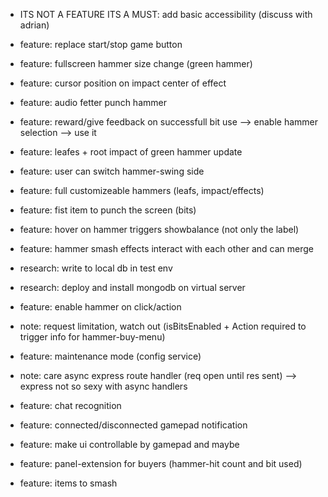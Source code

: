 -   ITS NOT A FEATURE ITS A MUST: add basic accessibility (discuss with adrian)
-   feature: replace start/stop game button
-   feature: fullscreen hammer size change (green hammer)
-   feature: cursor position on impact center of effect
-   feature: audio fetter punch hammer
-   feature: reward/give feedback on successfull bit use --> enable hammer selection --> use it
-   feature: leafes + root impact of green hammer update

-   feature: user can switch hammer-swing side
-   feature: full customizeable hammers (leafs, impact/effects)
-   feature: fist item to punch the screen (bits)
-   feature: hover on hammer triggers showbalance (not only the label)
-   feature: hammer smash effects interact with each other and can merge
-   research: write to local db in test env
-   research: deploy and install mongodb on virtual server
-   feature: enable hammer on click/action
-   note: request limitation, watch out (isBitsEnabled + Action required to trigger info for hammer-buy-menu)
-   feature: maintenance mode (config service)
-   note: care async express route handler (req open until res sent) --> express not so sexy with async handlers
-   feature: chat recognition
-   feature: connected/disconnected gamepad notification
-   feature: make ui controllable by gamepad and maybe
-   feature: panel-extension for buyers (hammer-hit count and bit used)
-   feature: items to smash
